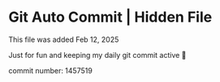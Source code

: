 # Git Auto Commit | Hidden File

This file was added Feb 12, 2025

Just for fun and keeping my daily git commit active 🤪

commit number: 1457519
